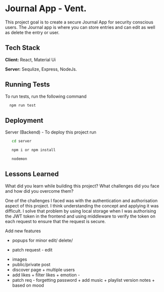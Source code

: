 # Journal App - Vent.

This project goal is to create a secure Journal App for security conscious users. The Journal app is where you can store entries and can edit as well as delete the entry or user.

## Tech Stack

**Client:** React, Material Ui

**Server:** Sequlize, Express, NodeJs.

## Running Tests

To run tests, run the following command

```bash
  npm run test
```

## Deployment

Server (Backend) - To deploy this project run

```bash
   cd server
```

```bash
   npm i or npm install
```

```bash
   nodemon
```

## Lessons Learned

What did you learn while building this project? What challenges did you face and how did you overcome them?

One of the challenges I faced was with the authentication and authorisation aspect of this project. I think understanding the concept and applying it was difficult. I solve that problem by using local storage when I was authorising the JWT token in the frontend and using middleware to verify the token on each request to ensure that the request is secure.

Add new features

- popups for minor edit/ delete/

* patch request - edit

- images
- public/private post
- discover page + multiple users
- add likes + filter likes + emotion -
- patch req - forgetting password + add music + playlist version notes + based on mood
